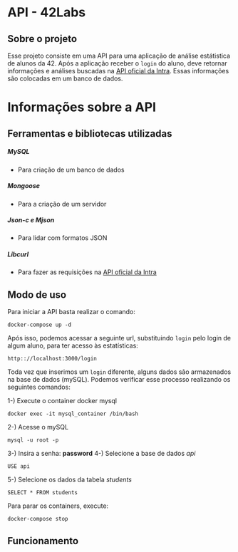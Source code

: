 # API - 42Labs

## **Sobre o projeto**
Esse projeto consiste em uma API para uma aplicação de análise estátistica de alunos da 42. 
Após a aplicação receber o `login` do aluno, deve retornar informações e análises buscadas na [API oficial da Intra](https://api.intra.42.fr/). Essas informações são colocadas em um banco de dados.

# **Informações sobre a API**

## **Ferramentas e bibliotecas utilizadas**

##### MySQL
- Para criação de um banco de dados
##### Mongoose
- Para a criação de um servidor
##### Json-c e Mjson
- Para lidar com formatos JSON
##### Libcurl
- Para fazer as requisições na [API oficial da Intra](https://api.intra.42.fr)

## **Modo de uso**
Para iniciar a API basta realizar o comando:

```
docker-compose up -d
```

Após isso, podemos acessar a seguinte url, substituindo `login` pelo login de algum aluno, para ter acesso às estatísticas:
```
http:://localhost:3000/login
```

Toda vez que inserimos um `login` diferente, alguns dados são armazenados na base de dados (mySQL). Podemos verificar esse processo realizando os seguintes comandos:

1-) Execute o container docker mysql
```
docker exec -it mysql_container /bin/bash
```
2-) Acesse o mySQL
```
mysql -u root -p
```
3-) Insira a senha: **password**
4-) Selecione a base de dados *api*
```
USE api
```
5-) Selecione os dados da tabela *students*
```
SELECT * FROM students
```
Para parar os containers, execute:
```
docker-compose stop
```

## **Funcionamento**